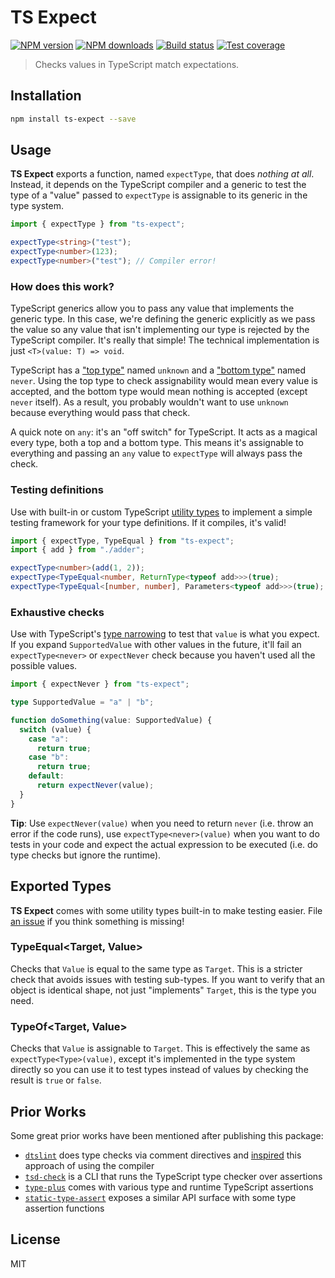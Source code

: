 # TS Expect

[![NPM version][npm-image]][npm-url]
[![NPM downloads][downloads-image]][downloads-url]
[![Build status][travis-image]][travis-url]
[![Test coverage][coveralls-image]][coveralls-url]

> Checks values in TypeScript match expectations.

## Installation

```sh
npm install ts-expect --save
```

## Usage

**TS Expect** exports a function, named `expectType`, that does _nothing at all_. Instead, it depends on the TypeScript compiler and a generic to test the type of a "value" passed to `expectType` is assignable to its generic in the type system.

```ts
import { expectType } from "ts-expect";

expectType<string>("test");
expectType<number>(123);
expectType<number>("test"); // Compiler error!
```

### How does this work?

TypeScript generics allow you to pass any value that implements the generic type. In this case, we're defining the generic explicitly as we pass the value so any value that isn't implementing our type is rejected by the TypeScript compiler. It's really that simple! The technical implementation is just `<T>(value: T) => void`.

TypeScript has a ["top type"](https://en.wikipedia.org/wiki/Top_type) named `unknown` and a ["bottom type"](https://en.wikipedia.org/wiki/Bottom_type) named `never`. Using the top type to check assignability would mean every value is accepted, and the bottom type would mean nothing is accepted (except `never` itself). As a result, you probably wouldn't want to use `unknown` because everything would pass that check.

A quick note on `any`: it's an "off switch" for TypeScript. It acts as a magical every type, both a top and a bottom type. This means it's assignable to everything and passing an `any` value to `expectType` will always pass the check.

### Testing definitions

Use with built-in or custom TypeScript [utility types](https://www.typescriptlang.org/docs/handbook/utility-types.html) to implement a simple testing framework for your type definitions. If it compiles, it's valid!

```ts
import { expectType, TypeEqual } from "ts-expect";
import { add } from "./adder";

expectType<number>(add(1, 2));
expectType<TypeEqual<number, ReturnType<typeof add>>>(true);
expectType<TypeEqual<[number, number], Parameters<typeof add>>>(true);
```

### Exhaustive checks

Use with TypeScript's [type narrowing](https://sandersn.github.io/manual/Widening-and-Narrowing-in-Typescript.html) to test that `value` is what you expect. If you expand `SupportedValue` with other values in the future, it'll fail an `expectType<never>` or `expectNever` check because you haven't used all the possible values.

```ts
import { expectNever } from "ts-expect";

type SupportedValue = "a" | "b";

function doSomething(value: SupportedValue) {
  switch (value) {
    case "a":
      return true;
    case "b":
      return true;
    default:
      return expectNever(value);
  }
}
```

**Tip**: Use `expectNever(value)` when you need to return `never` (i.e. throw an error if the code runs), use `expectType<never>(value)` when you want to do tests in your code and expect the actual expression to be executed (i.e. do type checks but ignore the runtime).

## Exported Types

**TS Expect** comes with some utility types built-in to make testing easier. File [an issue](https://github.com/TypeStrong/ts-expect/issues) if you think something is missing!

### TypeEqual<Target, Value>

Checks that `Value` is equal to the same type as `Target`. This is a stricter check that avoids issues with testing sub-types. If you want to verify that an object is identical shape, not just "implements" `Target`, this is the type you need.

### TypeOf<Target, Value>

Checks that `Value` is assignable to `Target`. This is effectively the same as `expectType<Type>(value)`, except it's implemented in the type system directly so you can use it to test types instead of values by checking the result is `true` or `false`.

## Prior Works

Some great prior works have been mentioned after publishing this package:

- [`dtslint`](https://github.com/Microsoft/dtslint) does type checks via comment directives and [inspired](https://github.com/Microsoft/dtslint/issues/126) this approach of using the compiler
- [`tsd-check`](https://github.com/SamVerschueren/tsd-check/issues/10) is a CLI that runs the TypeScript type checker over assertions
- [`type-plus`](https://github.com/unional/type-plus) comes with various type and runtime TypeScript assertions
- [`static-type-assert`](https://github.com/ksxnodemodules/static-type-assert) exposes a similar API surface with some type assertion functions

## License

MIT

[npm-image]: https://img.shields.io/npm/v/ts-expect.svg?style=flat
[npm-url]: https://npmjs.org/package/ts-expect
[downloads-image]: https://img.shields.io/npm/dm/ts-expect.svg?style=flat
[downloads-url]: https://npmjs.org/package/ts-expect
[travis-image]: https://img.shields.io/travis/TypeStrong/ts-expect.svg?style=flat
[travis-url]: https://travis-ci.org/TypeStrong/ts-expect
[coveralls-image]: https://img.shields.io/coveralls/TypeStrong/ts-expect.svg?style=flat
[coveralls-url]: https://coveralls.io/r/TypeStrong/ts-expect?branch=master

